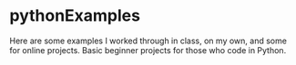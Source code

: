 # pythonExamples
Here are some examples I worked through in class, on my own, and some for online projects. Basic beginner projects for those who code in Python.
